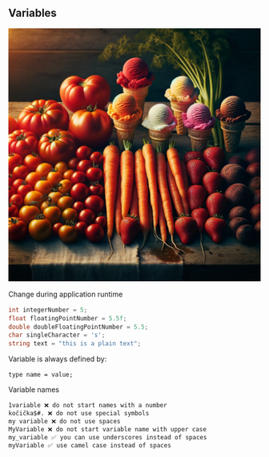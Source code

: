 ## Variables

![variables](img/variables.webp)

Change during application runtime
	
```csharp
int integerNumber = 5;
float floatingPointNumber = 5.5f;
double doubleFloatingPointNumber = 5.5;
char singleCharacter = 's';
string text = "this is a plain text";
```

Variable is always defined by:

	type name = value;

Variable names

	1variable ❌ do not start names with a number
	kočička$#. ❌ do not use special symbols
	my variable ❌ do not use spaces
	MyVariable ❌ do not start variable name with upper case
	my_variable ✅ you can use underscores instead of spaces
	myVariable ✅ use camel case instead of spaces